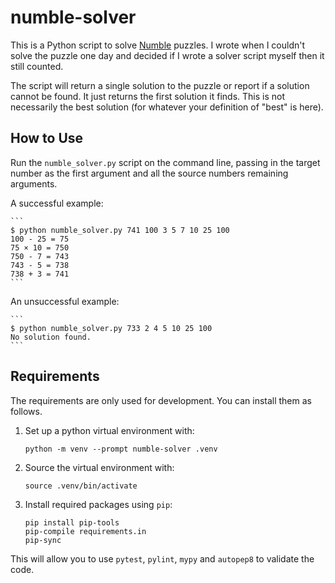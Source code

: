 # numble-solver
This is a Python script to solve [Numble](https://numble.wtf) puzzles.  I wrote when I couldn't solve the puzzle one day and decided if I wrote a solver script myself then it still counted.

The script will return a single solution to the puzzle or report if a solution cannot be found.  It just returns the first solution it finds.  This is not necessarily the best solution (for whatever your definition of "best" is here).

## How to Use
Run the `numble_solver.py` script on the command line, passing in the target number as the first argument and all the source numbers remaining arguments.

A successful example:

    ```
    $ python numble_solver.py 741 100 3 5 7 10 25 100
    100 - 25 = 75
    75 × 10 = 750
    750 - 7 = 743
    743 - 5 = 738
    738 + 3 = 741
    ```

An unsuccessful example:

    ```
    $ python numble_solver.py 733 2 4 5 10 25 100
    No solution found.
    ```

## Requirements
The requirements are only used for development.  You can install them as follows.

1. Set up a python virtual environment with:

    ```
    python -m venv --prompt numble-solver .venv
    ```

2. Source the virtual environment with:

    ```
    source .venv/bin/activate
    ```

3. Install required packages using `pip`:

    ```
    pip install pip-tools
    pip-compile requirements.in
    pip-sync
    ```

This will allow you to use `pytest`, `pylint`, `mypy` and `autopep8` to validate the code.
